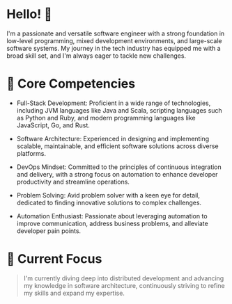 # Hello! 👋
I'm a passionate and versatile software engineer with a strong foundation in low-level programming, mixed development environments, and large-scale software systems. My journey in the tech industry has equipped me with a broad skill set, and I'm always eager to tackle new challenges.

# 🌟 Core Competencies
* Full-Stack Development: Proficient in a wide range of technologies, including JVM languages like Java and Scala, scripting languages such as Python and Ruby, and modern programming languages like JavaScript, Go, and Rust.

* Software Architecture: Experienced in designing and implementing scalable, maintainable, and efficient software solutions across diverse platforms.

* DevOps Mindset: Committed to the principles of continuous integration and delivery, with a strong focus on automation to enhance developer productivity and streamline operations.

* Problem Solving: Avid problem solver with a keen eye for detail, dedicated to finding innovative solutions to complex challenges.

* Automation Enthusiast: Passionate about leveraging automation to improve communication, address business problems, and alleviate developer pain points.

# 🌱 Current Focus
> I'm currently diving deep into distributed development and advancing my knowledge in software architecture, continuously striving to refine my skills and expand my expertise.
